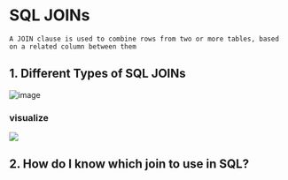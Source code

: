 
# SQL JOINs

```
A JOIN clause is used to combine rows from two or more tables, based on a related column between them
```

## 1. Different Types of SQL JOINs
![image](https://user-images.githubusercontent.com/67835881/118752292-6d0faa80-b880-11eb-8f79-7ace88782678.png)

### visualize 

![](https://content.codecademy.com/courses/learn-sql/multiple-tables/inner-join.gif)

## 2. How do I know which join to use in SQL?



 
